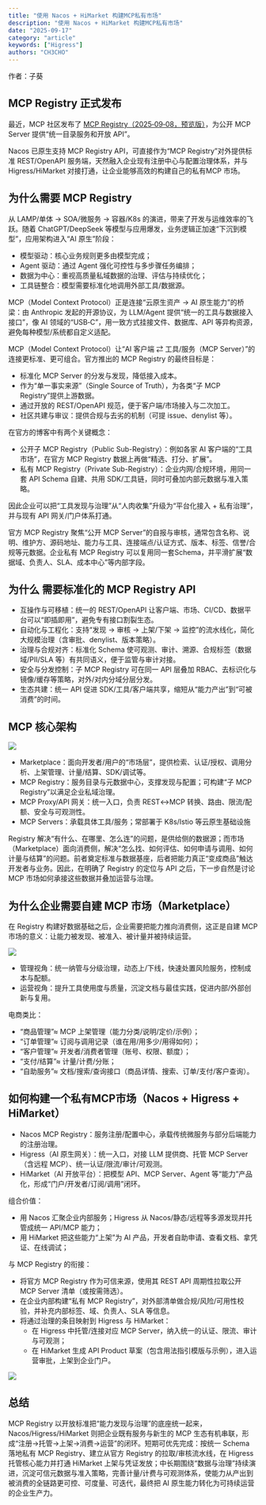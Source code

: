 ```yaml
---
title: "使用 Nacos + HiMarket 构建MCP私有市场"
description: "使用 Nacos + HiMarket 构建MCP私有市场"
date: "2025-09-17"
category: "article"
keywords: ["Higress"]
authors: "CH3CHO"
---
```


作者：子葵

## MCP Registry 正式发布
最近，MCP 社区发布了 [MCP Registry（2025‑09‑08，预览版）](https://blog.modelcontextprotocol.io/posts/2025-09-08-mcp-registry-preview/)，为公开 MCP Server 提供“统一目录服务和开放 API”。

Nacos 已原生支持 MCP Registry API，可直接作为“MCP Registry”对外提供标准 REST/OpenAPI 服务端，天然融入企业现有注册中心与配置治理体系，并与 Higress/HiMarket 对接打通，让企业能够高效的构建自己的私有MCP 市场。

## 为什么需要 MCP Registry
从 LAMP/单体 → SOA/微服务 → 容器/K8s 的演进，带来了开发与运维效率的飞跃。随着 ChatGPT/DeepSeek 等模型与应用爆发，业务逻辑正加速“下沉到模型”，应用架构进入“AI 原生”阶段：

+ 模型驱动：核心业务规则更多由模型完成；
+ Agent 驱动：通过 Agent 强化可控性与多步骤任务编排；
+ 数据为中心：重视高质量私域数据的治理、评估与持续优化；
+ 工具链整合：模型需要标准化地调用外部工具/数据源。

MCP（Model Context Protocol）正是连接“云原生资产 → AI 原生能力”的桥梁：由 Anthropic 发起的开源协议，为 LLM/Agent 提供“统一的工具与数据接入接口”，像 AI 领域的“USB‑C”，用一致方式挂接文件、数据库、API 等异构资源，避免每种模型/系统都自定义适配。

MCP（Model Context Protocol）让“AI 客户端 ⇄ 工具/服务（MCP Server）”的连接更标准、更可组合。官方推出的 MCP Registry 的最终目标是：

+ 标准化 MCP Server 的分发与发现，降低接入成本。
+ 作为“单一事实来源”（Single Source of Truth），为各类“子 MCP Registry”提供上游数据。
+ 通过开放的 REST/OpenAPI 规范，便于客户端/市场接入与二次加工。
+ 社区共建与审议：提供合规与去劣的机制（可提 issue、denylist 等）。

在官方的博客中有两个关键概念：

+ 公开子 MCP Registry（Public Sub-Registry）：例如各家 AI 客户端的“工具市场”，在官方 MCP Registry 数据上再做“精选、打分、扩展”。
+ 私有 MCP Registry（Private Sub-Registry）：企业内网/合规环境，用同一套 API Schema 自建、共用 SDK/工具链，同时可叠加内部元数据与准入策略。

因此企业可以把“工具发现与治理”从“人肉收集”升级为“平台化接入 + 私有治理”，并与现有 API 网关/门户体系打通。

官方 MCP Registry 聚焦“公开 MCP Server”的自报与审核，通常包含名称、说明、维护方、源码地址、能力与工具、连接端点/认证方式、版本、标签、信誉/合规等元数据。企业私有 MCP Registry 可以复用同一套Schema，并平滑扩展“数据域、负责人、SLA、成本中心”等内部字段。

## 为什么 需要标准化的 MCP Registry API
+ 互操作与可移植：统一的 REST/OpenAPI 让客户端、市场、CI/CD、数据平台可以“即插即用”，避免专有接口割裂生态。
+ 自动化与工程化：支持“发现 → 审核 → 上架/下架 → 监控”的流水线化，简化大规模治理（含审批、denylist、版本策略）。
+ 治理与合规对齐：标准化 Schema 使可观测、审计、溯源、合规标签（数据域/PII/SLA 等）有共同语义，便于监管与审计对接。
+ 安全与分发控制：子 MCP Registry 可在同一 API 层叠加 RBAC、去标识化与镜像/缓存等策略，对外/对内分域分层分发。
+ 生态共建：统一 API 促进 SDK/工具/客户端共享，缩短从“能力产出”到“可被消费”的时间。

## MCP 核心架构
![](https://img.alicdn.com/imgextra/i2/O1CN01CfOOm625bfPIiQxuX_!!6000000007545-2-tps-964-806.png)

+ Marketplace：面向开发者/用户的“市场层”，提供检索、认证/授权、调用分析、上架管理、计量/结算、SDK/调试等。
+ MCP Registry：服务目录与元数据中心，支撑发现与配置；可构建“子 MCP Registry”以满足企业私域治理。
+ MCP Proxy/API 网关：统一入口，负责 REST↔MCP 转换、路由、限流/配额、安全与可观测性。
+ MCP Servers：承载具体工具/服务；常部署于 K8s/Istio 等云原生基础设施

Registry 解决“有什么、在哪里、怎么连”的问题，是供给侧的数据源；而市场（Marketplace）面向消费侧，解决“怎么找、如何评估、如何申请与调用、如何计量与结算”的问题。前者奠定标准与数据基座，后者把能力真正“变成商品”触达开发者与业务。因此，在明确了 Registry 的定位与 API 之后，下一步自然是讨论 MCP 市场如何承接这些数据并叠加运营与治理。

## 为什么企业需要自建 MCP 市场（Marketplace）
在 Registry 构建好数据基础之后，企业需要把能力推向消费侧，这正是自建 MCP 市场的意义：让能力被发现、被准入、被计量并被持续运营。

![](https://img.alicdn.com/imgextra/i4/O1CN01pwRTIa1Gi2VvEZ4yG_!!6000000000655-2-tps-2602-1210.png)

+ 管理视角：统一纳管与分级治理，动态上/下线，快速处置风险服务，控制成本与配额。
+ 运营视角：提升工具使用度与质量，沉淀文档与最佳实践，促进内部/外部创新与复用。

电商类比：

+ “商品管理”≈ MCP 上架管理（能力分类/说明/定价/示例）；
+ “订单管理”≈ 订阅与调用记录（谁在用/用多少/用得如何）；
+ “客户管理”≈ 开发者/消费者管理（账号、权限、额度）；
+ “支付/结算”≈ 计量/计费/分账；
+ “自助服务”≈ 文档/搜索/查询接口（商品详情、搜索、订单/支付/客户查询）。

## 如何构建一个私有MCP市场（Nacos + Higress + HiMarket）
+ Nacos MCP Registry：服务注册/配置中心，承载传统微服务与部分后端能力的注册治理。
+ Higress（AI 原生网关）：统一入口，对接 LLM 提供商、托管 MCP Server（含远程 MCP）、统一认证/限流/审计/可观测。
+ HiMarket（AI 开放平台）：把模型 API、MCP Server、Agent 等“能力”产品化，形成“门户/开发者/订阅/调用”闭环。

组合价值：

+ 用 Nacos 汇聚企业内部服务；Higress 从 Nacos/静态/远程等多源发现并托管成统一 API/MCP 能力；
+ 用 HiMarket 把这些能力“上架”为 AI 产品，开发者自助申请、查看文档、拿凭证、在线调试；

与 MCP Registry 的衔接：

+ 将官方 MCP Registry 作为可信来源，使用其 REST API 周期性拉取公开 MCP Server 清单（或按需筛选）。
+ 在企业内部构建“私有 MCP Registry”，对外部清单做合规/风险/可用性校验，并补充内部标签、域、负责人、SLA 等信息。
+ 将通过治理的条目映射到 Higress 与 HiMarket：
    - 在 Higress 中托管/连接对应 MCP Server，纳入统一的认证、限流、审计与可观测；
    - 在 HiMarket 生成 API Product 草案（包含用法指引模版与示例），进入运营审批，上架到企业门户。

![](https://img.alicdn.com/imgextra/i2/O1CN01EctsJQ1w78SklcGnY_!!6000000006260-2-tps-3106-1746.png)

## 总结
MCP Registry 以开放标准把“能力发现与治理”的底座统一起来，Nacos/Higress/HiMarket 则把企业既有服务与新生的 MCP 生态有机串联，形成“注册→托管→上架→消费→运营”的闭环。短期可优先完成：按统一 Schema 落地私有 MCP Registry、建立从官方 Registry 的拉取/审核流水线，在 Higress 托管核心能力并打通 HiMarket 上架与凭证发放；中长期围绕“数据与治理”持续演进，沉淀可信元数据与准入策略，完善计量/计费与可观测体系，使能力从产出到被消费的全链路更可控、可度量、可迭代，最终把 AI 原生能力转化为可持续运营的企业生产力。


